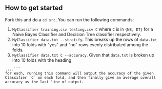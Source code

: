 ## How to get started
Fork this and do a `cd src`. You can run the following commands:

1. `MyClassifier training.csv testing.csv C` where `C` is in `{NB, DT}` for a Naive Bayes Classifier and Decision Tree classifier respectively.
2. `MyClassifier data.txt --stratify`. This breaks up the rows of `data.txt` into 10 folds with "yes" and "no" rows evenly distributed among the folds.
3. `MyClassifier data.txt C --accuracy`. Given that `data.txt` is broken up into 10 folds with the heading
```fold 1
....```
for each, running this command will output the accuracy of the given Classifier `C` on each fold, and then finally give an average overall accuracy as the last line of output. 

